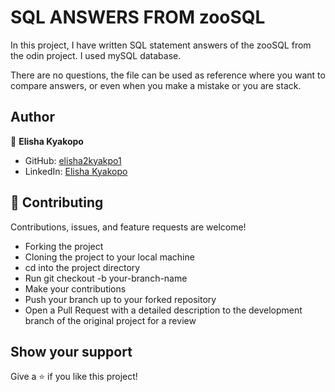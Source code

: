 # SQL ANSWERS FROM zooSQL

In this project, I have written SQL statement answers of the zooSQL from the odin project. I used mySQL database.

There are no questions, the file can be used as reference where you want to compare answers, or even when you make a mistake or you are stack.

## Author

👤 **Elisha Kyakopo**

- GitHub: [elisha2kyakpo1](https://github.com/elisha2kyakpo1)
- LinkedIn: [Elisha Kyakopo](https://www.linkedin.com/in/elisha-kyakopo-009aa3197/)

## 🤝 Contributing

Contributions, issues, and feature requests are welcome!

- Forking the project
- Cloning the project to your local machine
- cd into the project directory
- Run git checkout -b your-branch-name
- Make your contributions
- Push your branch up to your forked repository
- Open a Pull Request with a detailed description to the development branch of the original project for a review

## Show your support

Give a ⭐️ if you like this project!
